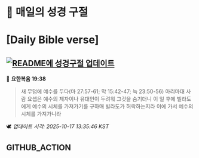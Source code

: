 # 🙏 매일의 성경 구절
# [Daily Bible verse]
## [![README에 성경구절 업데이트](https://github.com/DONGSUKA/first_test/actions/workflows/update-readme-bible.yml/badge.svg)](https://github.com/DONGSUKA/first_test/actions/workflows/update-readme-bible.yml)
<!-- START_BIBLE_VERSE -->
📖 **요한복음 19:38**
> 새 무덤에 예수를 두다(마 27:57-61; 막 15:42-47; 눅 23:50-56) 아리마대 사람 요셉은 예수의 제자이나 유대인이 두려워 그것을 숨기더니 이 일 후에 빌라도에게 예수의 시체를 가져가기를 구하매 빌라도가 허락하는지라 이에 가서 예수의 시체를 가져가니라

🕊️ _업데이트 시각: 2025-10-17 13:35:46 KST_
  <!-- END_BIBLE_VERSE -->
## GITHUB_ACTION
